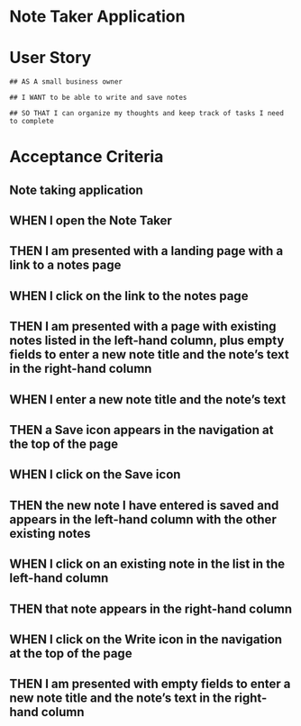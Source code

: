 # Note Taker Application

# User Story

    ## AS A small business owner

    ## I WANT to be able to write and save notes

    ## SO THAT I can organize my thoughts and keep track of tasks I need to complete

# Acceptance Criteria

## Note taking application

## WHEN I open the Note Taker

## THEN I am presented with a landing page with a link to a notes page

## WHEN I click on the link to the notes page

## THEN I am presented with a page with existing notes listed in the left-hand column, plus empty fields to enter a new note title and the note’s text in the right-hand column

## WHEN I enter a new note title and the note’s text

## THEN a Save icon appears in the navigation at the top of the page

## WHEN I click on the Save icon

## THEN the new note I have entered is saved and appears in the left-hand column with the other existing notes

## WHEN I click on an existing note in the list in the left-hand column

## THEN that note appears in the right-hand column

## WHEN I click on the Write icon in the navigation at the top of the page

## THEN I am presented with empty fields to enter a new note title and the note’s text in the right-hand column
